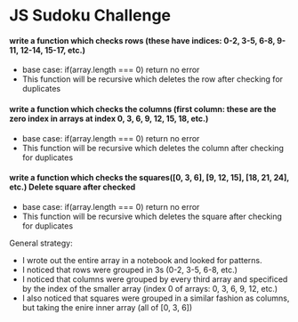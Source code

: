 # JS Sudoku Challenge

#### write a function which checks rows (these have indices: 0-2, 3-5, 6-8, 9-11, 12-14, 15-17, etc.)
- base case: if(array.length === 0) return no error
- This function will be recursive which deletes the row after checking for duplicates


#### write a function which checks the columns (first column: these are the zero index in arrays at index 0, 3, 6, 9, 12, 15, 18, etc.)
- base case: if(array.length === 0) return no error
- This function will be recursive which deletes the column after checking for duplicates


#### write a function which checks the squares([0, 3, 6], [9, 12, 15], [18, 21, 24], etc.) Delete square after checked
- base case: if(array.length === 0) return no error
- This function will be recursive which deletes the square after checking for duplicates


General strategy: 
- I wrote out the entire array in a notebook and looked for patterns. 
- I noticed that rows were grouped in 3s (0-2, 3-5, 6-8, etc.)
- I noticed that columns were grouped by every third array and specificed by the index of the smaller array (index 0 of arrays: 0, 3, 6, 9, 12, etc.)
- I also noticed that squares were grouped in a similar fashion as columns, but taking the enire inner array (all of [0, 3, 6])